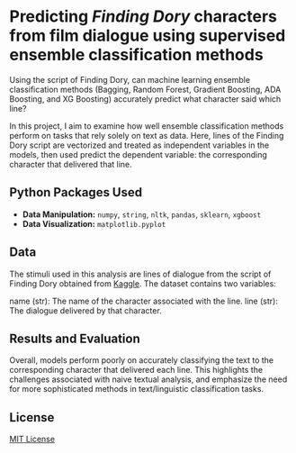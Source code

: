 # Predicting *Finding Dory* characters from film dialogue using supervised ensemble classification methods

Using the script of Finding Dory, can machine learning ensemble classification methods (Bagging, Random Forest, Gradient Boosting, ADA Boosting, and XG Boosting) accurately predict what character said which line?

In this project, I aim to examine how well ensemble classification methods perform on tasks that rely solely on text as data. Here, lines of the Finding Dory script are vectorized and treated as independent variables in the models, then used predict the dependent variable: the corresponding character that delivered that line.

## Python Packages Used

- **Data Manipulation:** `numpy`, `string`, `nltk`, `pandas`, `sklearn`, `xgboost`
- **Data Visualization:** `matplotlib.pyplot`

## Data
The stimuli used in this analysis are lines of dialogue from the script of Finding Dory obtained from [Kaggle](https://www.kaggle.com/datasets/ashtrindade/finding-dory-movie-script). The dataset contains two variables:

name (str): The name of the character associated with the line.
line (str): The dialogue delivered by that character.

## Results and Evaluation

Overall, models perform poorly on accurately classifying the text to the corresponding character that delivered each line. This highlights the challenges associated with naive textual analysis, and emphasize the need for more sophisticated methods in text/linguistic classification tasks.

## License

[MIT License](https://opensource.org/license/mit/)
